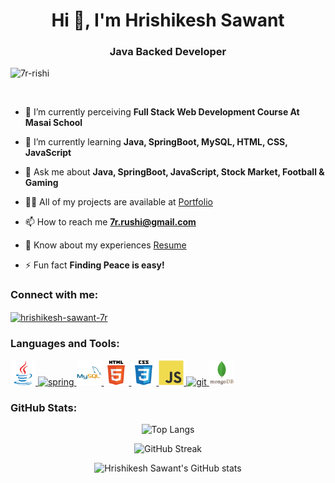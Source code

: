 <h1 align="center">Hi 👋, I'm Hrishikesh Sawant</h1>
<h3 align="center">Java Backed Developer</h3>
<p align="left"> <img src="https://komarev.com/ghpvc/?username=7r-rishi&label=Profile%20views&color=0e75b6&style=flat" alt="7r-rishi" /> </p>
<p align="left"> <a href="https://twitter.com/" target="blank"><img src="https://img.shields.io/twitter/follow/?logo=twitter&style=for-the-badge" alt="" /></a> </p>

- 🔭 I’m currently perceiving **Full Stack Web Development Course At Masai School**

- 🌱 I’m currently learning **Java, SpringBoot, MySQL, HTML, CSS, JavaScript**

- 💬 Ask me about **Java, SpringBoot, JavaScript, Stock Market, Football & Gaming**

- 👨‍💻 All of my projects are available at [Portfolio]()
 
- 📫 How to reach me **7r.rushi@gmail.com**

- 📄 Know about my experiences [Resume](https://drive.google.com/file/d/1Wz6bN2CojWyl_L1hQ7ibPZjeMjEG46VD/view?usp=share_link)

- ⚡ Fun fact **Finding Peace is easy!**

<h3 align="left">Connect with me:</h3>
<p align="left">
<a href="https://linkedin.com/in/hrishikesh-sawant-7r" target="blank"><img align="center" src="https://raw.githubusercontent.com/rahuldkjain/github-profile-readme-generator/master/src/images/icons/Social/linked-in-alt.svg" alt="hrishikesh-sawant-7r" height="30" width="40" /></a>
</p>

<h3 align="left">Languages and Tools:</h3>
<p align="in-line">

<a href="https://www.java.com" target="_blank" rel="noreferrer"> <img src="https://raw.githubusercontent.com/devicons/devicon/master/icons/java/java-original.svg" alt="java" width="40" height="40"/> </a> <a href="https://spring.io/" target="_blank" rel="noreferrer"> <img src="https://www.vectorlogo.zone/logos/springio/springio-icon.svg" alt="spring" width="40" height="40"/> </a> <a href="https://www.mysql.com/" target="_blank" rel="noreferrer"> <img src="https://raw.githubusercontent.com/devicons/devicon/master/icons/mysql/mysql-original-wordmark.svg" alt="mysql" width="40" height="40"/> </a> 
 <a href="https://www.w3.org/html/" target="_blank" rel="noreferrer"> <img src="https://raw.githubusercontent.com/devicons/devicon/master/icons/html5/html5-original-wordmark.svg" alt="html5" width="40" height="40"/> </a> <a href="https://www.w3schools.com/css/" target="_blank" rel="noreferrer"> <img src="https://raw.githubusercontent.com/devicons/devicon/master/icons/css3/css3-original-wordmark.svg" alt="css3" width="40" height="40"/> </a> <a href="https://developer.mozilla.org/en-US/docs/Web/JavaScript" target="_blank" rel="noreferrer"> <img src="https://raw.githubusercontent.com/devicons/devicon/master/icons/javascript/javascript-original.svg" alt="javascript" width="40" height="40"/> </a> <a href="https://git-scm.com/" target="_blank" rel="noreferrer"> <img src="https://www.vectorlogo.zone/logos/git-scm/git-scm-icon.svg" alt="git" width="40" height="40"/> </a> <a href="https://www.mongodb.com/" target="_blank" rel="noreferrer"> <img src="https://raw.githubusercontent.com/devicons/devicon/master/icons/mongodb/mongodb-original-wordmark.svg" alt="mongodb" width="40" height="40"/> </a> 
</p>



<h3 align="left">GitHub Stats:</h3>
<div align="center">
<!-- <p><img align="center"  src="https://github-readme-stats.vercel.app/api/top-langs?username=7r-rishi&show_icons=true&locale=en&layout=compact" alt="7r-rishi" /</p>
<p>&nbsp;<img align="center" src="https://github-readme-stats.vercel.app/api?username=7r-rishi&show_icons=true&locale=en" alt="7r-rishi" /></p>
<p><img align="center" src="https://github-readme-streak-stats.herokuapp.com/?user=7r-rishi&" alt="7r-rishi" /></p> -->
 
 ![Top Langs](https://github-readme-stats.vercel.app/api/top-langs/?username=7r-Rishi&layout=compact&theme=chartreuse-dark&hide_border=true)
 
 ![GitHub Streak](https://streak-stats.demolab.com?user=7r-Rishi&theme=chartreuse-dark&hide_border=true)
 
 ![Hrishikesh Sawant's GitHub stats](https://github-readme-stats.vercel.app/api?username=7r-Rishi&show_icons=true&theme=chartreuse-dark&hide_border=true) 
 
</div>
